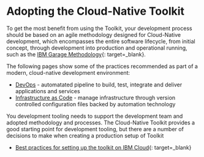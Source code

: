 # Adopting the Cloud-Native Toolkit

To get the most benefit from using the Toolkit, your development process should be based on an agile methodology designed for Cloud-Native development, which encompasses the entire software lifecycle, from initial concept, through development into production and operational running, such as the [IBM Garage Methodology](https://www.ibm.com/garage/method){: target=_blank}.

The following pages show some of the practices recommended as part of a modern, cloud-native development environment:

- [DevOps](devops.md) - automatated pipeline to build, test, integrate and deliver applications and services
- [Infrastructure as Code](infrastructure-as-code.md) - manage infrastructure through version controlled configuration files backed by automation technology

You development tooling needs to support the development team and adopted methodology and processes.  The Cloud-Native Toolkit provides a good starting point for development tooling, but there are a number of decisions to make when creating a production setup of Toolkit

- [Best practices for setting up the toolkit on IBM Cloud](ibm-cloud-account/ibm-cloud-setup.md){: target=_blank}
